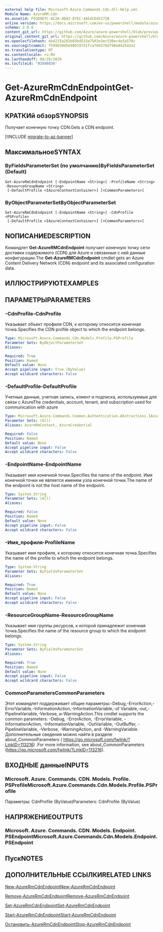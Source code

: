 ```yaml
---
external help file: Microsoft.Azure.Commands.Cdn.dll-Help.xml
Module Name: AzureRM.Cdn
ms.assetid: F93D9D7C-AC2A-4D83-87EC-4A54CD45272B
online version: https://docs.microsoft.com/en-us/powershell/module/azurerm.cdn/get-azurermcdnendpoint
schema: 2.0.0
content_git_url: https://github.com/Azure/azure-powershell/blob/preview/src/ResourceManager/Cdn/Commands.Cdn/help/Get-AzureRmCdnEndpoint.md
original_content_git_url: https://github.com/Azure/azure-powershell/blob/preview/src/ResourceManager/Cdn/Commands.Cdn/help/Get-AzureRmCdnEndpoint.md
ms.openlocfilehash: eb4215a281b83bd533a7502e3ec538ec4e3a570c
ms.sourcegitcommit: f599b50d5e980197d1fca769378df90a842b42a1
ms.translationtype: MT
ms.contentlocale: ru-RU
ms.lasthandoff: 08/20/2020
ms.locfileid: "93566836"
---
```

# <span data-ttu-id="3ffeb-101">Get-AzureRmCdnEndpoint</span><span class="sxs-lookup"><span data-stu-id="3ffeb-101">Get-AzureRmCdnEndpoint</span></span>

## <span data-ttu-id="3ffeb-102">КРАТКИй обзор</span><span class="sxs-lookup"><span data-stu-id="3ffeb-102">SYNOPSIS</span></span>
<span data-ttu-id="3ffeb-103">Получает конечную точку CDN.</span><span class="sxs-lookup"><span data-stu-id="3ffeb-103">Gets a CDN endpoint.</span></span>

[!INCLUDE [migrate-to-az-banner](../../includes/migrate-to-az-banner.md)]

## <span data-ttu-id="3ffeb-104">Максимальное</span><span class="sxs-lookup"><span data-stu-id="3ffeb-104">SYNTAX</span></span>

### <span data-ttu-id="3ffeb-105">ByFieldsParameterSet (по умолчанию)</span><span class="sxs-lookup"><span data-stu-id="3ffeb-105">ByFieldsParameterSet (Default)</span></span>
```
Get-AzureRmCdnEndpoint [-EndpointName <String>] -ProfileName <String> -ResourceGroupName <String>
 [-DefaultProfile <IAzureContextContainer>] [<CommonParameters>]
```

### <span data-ttu-id="3ffeb-106">ByObjectParameterSet</span><span class="sxs-lookup"><span data-stu-id="3ffeb-106">ByObjectParameterSet</span></span>
```
Get-AzureRmCdnEndpoint [-EndpointName <String>] -CdnProfile <PSProfile>
 [-DefaultProfile <IAzureContextContainer>] [<CommonParameters>]
```

## <span data-ttu-id="3ffeb-107">NОПИСАНИЕ</span><span class="sxs-lookup"><span data-stu-id="3ffeb-107">DESCRIPTION</span></span>
<span data-ttu-id="3ffeb-108">Командлет **Get-AzureRMCdnEndpoint** получает конечную точку сети доставки содержимого (CDN) для Azure и связанные с ней данные конфигурации.</span><span class="sxs-lookup"><span data-stu-id="3ffeb-108">The **Get-AzureRMCdnEndpoint** cmdlet gets an Azure Content Delivery Network (CDN) endpoint and its associated configuration data.</span></span>

## <span data-ttu-id="3ffeb-109">ИЛЛЮСТРИРУЮТ</span><span class="sxs-lookup"><span data-stu-id="3ffeb-109">EXAMPLES</span></span>

## <span data-ttu-id="3ffeb-110">ПАРАМЕТРЫ</span><span class="sxs-lookup"><span data-stu-id="3ffeb-110">PARAMETERS</span></span>

### <span data-ttu-id="3ffeb-111">-CdnProfile</span><span class="sxs-lookup"><span data-stu-id="3ffeb-111">-CdnProfile</span></span>
<span data-ttu-id="3ffeb-112">Указывает объект профиля CDN, к которому относится конечная точка.</span><span class="sxs-lookup"><span data-stu-id="3ffeb-112">Specifies the CDN profile object to which the endpoint belongs.</span></span>

```yaml
Type: Microsoft.Azure.Commands.Cdn.Models.Profile.PSProfile
Parameter Sets: ByObjectParameterSet
Aliases:

Required: True
Position: Named
Default value: None
Accept pipeline input: True (ByValue)
Accept wildcard characters: False
```

### <span data-ttu-id="3ffeb-113">-DefaultProfile</span><span class="sxs-lookup"><span data-stu-id="3ffeb-113">-DefaultProfile</span></span>
<span data-ttu-id="3ffeb-114">Учетные данные, учетная запись, клиент и подписка, используемые для связи с Azure</span><span class="sxs-lookup"><span data-stu-id="3ffeb-114">The credentials, account, tenant, and subscription used for communication with azure</span></span>

```yaml
Type: Microsoft.Azure.Commands.Common.Authentication.Abstractions.IAzureContextContainer
Parameter Sets: (All)
Aliases: AzureRmContext, AzureCredential

Required: False
Position: Named
Default value: None
Accept pipeline input: False
Accept wildcard characters: False
```

### <span data-ttu-id="3ffeb-115">-EndpointName</span><span class="sxs-lookup"><span data-stu-id="3ffeb-115">-EndpointName</span></span>
<span data-ttu-id="3ffeb-116">Указывает имя конечной точки.</span><span class="sxs-lookup"><span data-stu-id="3ffeb-116">Specifies the name of the endpoint.</span></span>
<span data-ttu-id="3ffeb-117">Имя конечной точки не является именем узла конечной точки.</span><span class="sxs-lookup"><span data-stu-id="3ffeb-117">The name of the endpoint is not the host name of the endpoint.</span></span>

```yaml
Type: System.String
Parameter Sets: (All)
Aliases:

Required: False
Position: Named
Default value: None
Accept pipeline input: False
Accept wildcard characters: False
```

### <span data-ttu-id="3ffeb-118">-Имя_профиля</span><span class="sxs-lookup"><span data-stu-id="3ffeb-118">-ProfileName</span></span>
<span data-ttu-id="3ffeb-119">Указывает имя профиля, к которому относится конечная точка.</span><span class="sxs-lookup"><span data-stu-id="3ffeb-119">Specifies the name of the profile to which the endpoint belongs.</span></span>

```yaml
Type: System.String
Parameter Sets: ByFieldsParameterSet
Aliases:

Required: True
Position: Named
Default value: None
Accept pipeline input: False
Accept wildcard characters: False
```

### <span data-ttu-id="3ffeb-120">-ResourceGroupName</span><span class="sxs-lookup"><span data-stu-id="3ffeb-120">-ResourceGroupName</span></span>
<span data-ttu-id="3ffeb-121">Указывает имя группы ресурсов, к которой принадлежит конечная точка.</span><span class="sxs-lookup"><span data-stu-id="3ffeb-121">Specifies the name of the resource group to which the endpoint belongs.</span></span>

```yaml
Type: System.String
Parameter Sets: ByFieldsParameterSet
Aliases:

Required: True
Position: Named
Default value: None
Accept pipeline input: False
Accept wildcard characters: False
```

### <span data-ttu-id="3ffeb-122">CommonParameters</span><span class="sxs-lookup"><span data-stu-id="3ffeb-122">CommonParameters</span></span>
<span data-ttu-id="3ffeb-123">Этот командлет поддерживает общие параметры:-Debug,-ErrorAction,-ErrorVariable,-InformationAction,-InformationVariable,-of Variable,-out,-PipelineVariable,-Verbose, и-WarningAction.</span><span class="sxs-lookup"><span data-stu-id="3ffeb-123">This cmdlet supports the common parameters: -Debug, -ErrorAction, -ErrorVariable, -InformationAction, -InformationVariable, -OutVariable, -OutBuffer, -PipelineVariable, -Verbose, -WarningAction, and -WarningVariable.</span></span> <span data-ttu-id="3ffeb-124">Дополнительные сведения можно найти в разделе about_CommonParameters ( https://go.microsoft.com/fwlink/?LinkID=113216) .</span><span class="sxs-lookup"><span data-stu-id="3ffeb-124">For more information, see about_CommonParameters (https://go.microsoft.com/fwlink/?LinkID=113216).</span></span>

## <span data-ttu-id="3ffeb-125">ВХОДНЫЕ данные</span><span class="sxs-lookup"><span data-stu-id="3ffeb-125">INPUTS</span></span>

### <span data-ttu-id="3ffeb-126">Microsoft. Azure. Commands. CDN. Models. Profile. PSProfile</span><span class="sxs-lookup"><span data-stu-id="3ffeb-126">Microsoft.Azure.Commands.Cdn.Models.Profile.PSProfile</span></span>
<span data-ttu-id="3ffeb-127">Параметры: CdnProfile (ByValue)</span><span class="sxs-lookup"><span data-stu-id="3ffeb-127">Parameters: CdnProfile (ByValue)</span></span>

## <span data-ttu-id="3ffeb-128">НАПРЯЖЕНИЕ</span><span class="sxs-lookup"><span data-stu-id="3ffeb-128">OUTPUTS</span></span>

### <span data-ttu-id="3ffeb-129">Microsoft. Azure. Commands. CDN. Models. Endpoint. PSEndpoint</span><span class="sxs-lookup"><span data-stu-id="3ffeb-129">Microsoft.Azure.Commands.Cdn.Models.Endpoint.PSEndpoint</span></span>

## <span data-ttu-id="3ffeb-130">Пуск</span><span class="sxs-lookup"><span data-stu-id="3ffeb-130">NOTES</span></span>

## <span data-ttu-id="3ffeb-131">ДОПОЛНИТЕЛЬНЫЕ ССЫЛКИ</span><span class="sxs-lookup"><span data-stu-id="3ffeb-131">RELATED LINKS</span></span>

[<span data-ttu-id="3ffeb-132">New-AzureRmCdnEndpoint</span><span class="sxs-lookup"><span data-stu-id="3ffeb-132">New-AzureRmCdnEndpoint</span></span>](./New-AzureRmCdnEndpoint.md)

[<span data-ttu-id="3ffeb-133">Remove-AzureRmCdnEndpoint</span><span class="sxs-lookup"><span data-stu-id="3ffeb-133">Remove-AzureRmCdnEndpoint</span></span>](./Remove-AzureRmCdnEndpoint.md)

[<span data-ttu-id="3ffeb-134">Set-AzureRmCdnEndpoint</span><span class="sxs-lookup"><span data-stu-id="3ffeb-134">Set-AzureRmCdnEndpoint</span></span>](./Set-AzureRmCdnEndpoint.md)

[<span data-ttu-id="3ffeb-135">Start-AzureRmCdnEndpoint</span><span class="sxs-lookup"><span data-stu-id="3ffeb-135">Start-AzureRmCdnEndpoint</span></span>](./Start-AzureRmCdnEndpoint.md)

[<span data-ttu-id="3ffeb-136">Остановить-AzureRmCdnEndpoint</span><span class="sxs-lookup"><span data-stu-id="3ffeb-136">Stop-AzureRmCdnEndpoint</span></span>](./Stop-AzureRmCdnEndpoint.md)


